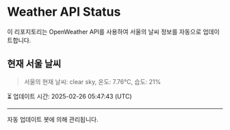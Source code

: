 
# Weather API Status

이 리포지토리는 OpenWeather API를 사용하여 서울의 날씨 정보를 자동으로 업데이트합니다.

## 현재 서울 날씨
> 서울의 현재 날씨: clear sky, 온도: 7.76°C, 습도: 21%

⏳ 업데이트 시간: 2025-02-26 05:47:43 (UTC)

---
자동 업데이트 봇에 의해 관리됩니다.
